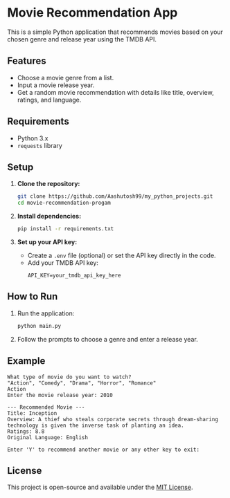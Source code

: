 # Movie Recommendation App

This is a simple Python application that recommends movies based on your chosen genre and release year using the TMDB API.

## Features
- Choose a movie genre from a list.
- Input a movie release year.
- Get a random movie recommendation with details like title, overview, ratings, and language.

## Requirements
- Python 3.x
- `requests` library

## Setup

1. **Clone the repository:**
   ```bash
   git clone https://github.com/Aashutosh99/my_python_projects.git
   cd movie-recommendation-progam
   ```

2. **Install dependencies:**
   ```bash
   pip install -r requirements.txt
   ```

3. **Set up your API key:**
   - Create a `.env` file (optional) or set the API key directly in the code.
   - Add your TMDB API key:
     ```
     API_KEY=your_tmdb_api_key_here
     ```

## How to Run

1. Run the application:
   ```bash
   python main.py
   ```

2. Follow the prompts to choose a genre and enter a release year.

## Example

```
What type of movie do you want to watch?
"Action", "Comedy", "Drama", "Horror", "Romance"
Action
Enter the movie release year: 2010

--- Recommended Movie ---
Title: Inception
Overview: A thief who steals corporate secrets through dream-sharing technology is given the inverse task of planting an idea.
Ratings: 8.8
Original Language: English

Enter 'Y' to recommend another movie or any other key to exit: 
```

## License
This project is open-source and available under the [MIT License](LICENSE).
